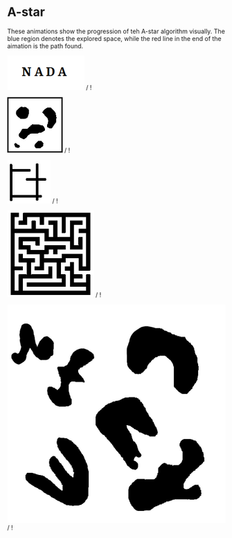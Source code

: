 # A-star

These animations show the progression of teh A-star algorithm visually. The blue region denotes the explored space, while the red line in the end of the aimation is the path found.

![ Alt text](nada.gif) / ! [](nada.gif)


![ Alt text](map0.gif) / ! [](map0.gif)

![ Alt text](map1.gif) / ! [](map1.gif)

![ Alt text](map2.gif) / ! [](map2.gif)

![ Alt text](map3.gif) / ! [](map3.gif)


